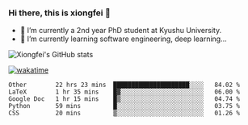 ### Hi there, this is xiongfei 👋


- 🔭 I’m currently a 2nd year PhD student at Kyushu University.
- 🌱 I’m currently learning software engineering, deep learning...

<!--
**Toma62299781/Toma62299781** is a ✨ _special_ ✨ repository because its `README.md` (this file) appears on your GitHub profile.
Here are some ideas to get you started:
-->

![Xiongfei's GitHub stats](https://github-readme-stats.vercel.app/api?username=Toma62299781)


[![wakatime](https://wakatime.com/badge/user/9e8d5516-d162-43e7-9563-87295d455a71.svg)](https://wakatime.com/@9e8d5516-d162-43e7-9563-87295d455a71)

<!--START_SECTION:waka-->
```text
Other        22 hrs 23 mins  █████████████████████░░░░   84.02 % 
LaTeX        1 hr 35 mins    █▓░░░░░░░░░░░░░░░░░░░░░░░   06.00 % 
Google Doc   1 hr 15 mins    █▒░░░░░░░░░░░░░░░░░░░░░░░   04.74 % 
Python       59 mins         █░░░░░░░░░░░░░░░░░░░░░░░░   03.75 % 
CSS          20 mins         ▒░░░░░░░░░░░░░░░░░░░░░░░░   01.26 % 
```
<!--END_SECTION:waka-->

